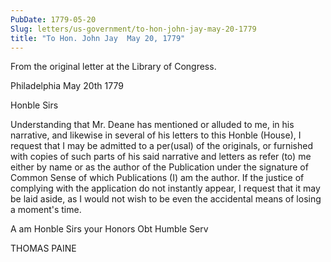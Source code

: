 ```yaml
---
PubDate: 1779-05-20
Slug: letters/us-government/to-hon-john-jay-may-20-1779
title: "To Hon. John Jay  May 20, 1779"
---
```


   From the original letter at the Library of Congress.

   Philadelphia May 20th 1779

   Honble Sirs

   Understanding that Mr. Deane has mentioned or alluded to me, in his
   narrative, and likewise in several of his letters to this Honble (House), I request that I may be
   admitted to a per(usal) of the originals, or furnished with copies of such
   parts of his said narrative and letters as refer (to) me either by name or as
   the author of the Publication under the signature of Common Sense of which
   Publications (I) am the author. If the justice of complying with the
   application do not instantly appear, I request that it may be laid aside,
   as I would not wish to be even the accidental means of losing a moment's
   time.
   
   A am Honble Sirs your Honors Obt Humble Serv

   THOMAS PAINE


